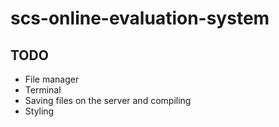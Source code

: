 # scs-online-evaluation-system

## TODO
- File manager
- Terminal
- Saving files on the server and compiling
- Styling